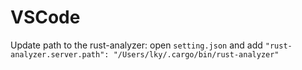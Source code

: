 # VSCode

Update path to the rust-analyzer: open `setting.json` and add `"rust-analyzer.server.path": "/Users/lky/.cargo/bin/rust-analyzer"`
